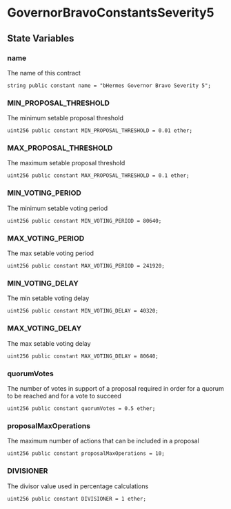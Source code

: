 # GovernorBravoConstantsSeverity5


## State Variables
### name
The name of this contract


```solidity
string public constant name = "bHermes Governor Bravo Severity 5";
```


### MIN_PROPOSAL_THRESHOLD
The minimum setable proposal threshold


```solidity
uint256 public constant MIN_PROPOSAL_THRESHOLD = 0.01 ether;
```


### MAX_PROPOSAL_THRESHOLD
The maximum setable proposal threshold


```solidity
uint256 public constant MAX_PROPOSAL_THRESHOLD = 0.1 ether;
```


### MIN_VOTING_PERIOD
The minimum setable voting period


```solidity
uint256 public constant MIN_VOTING_PERIOD = 80640;
```


### MAX_VOTING_PERIOD
The max setable voting period


```solidity
uint256 public constant MAX_VOTING_PERIOD = 241920;
```


### MIN_VOTING_DELAY
The min setable voting delay


```solidity
uint256 public constant MIN_VOTING_DELAY = 40320;
```


### MAX_VOTING_DELAY
The max setable voting delay


```solidity
uint256 public constant MAX_VOTING_DELAY = 80640;
```


### quorumVotes
The number of votes in support of a proposal required in order for a quorum to be reached and for a vote to succeed


```solidity
uint256 public constant quorumVotes = 0.5 ether;
```


### proposalMaxOperations
The maximum number of actions that can be included in a proposal


```solidity
uint256 public constant proposalMaxOperations = 10;
```


### DIVISIONER
The divisor value used in percentage calculations


```solidity
uint256 public constant DIVISIONER = 1 ether;
```


